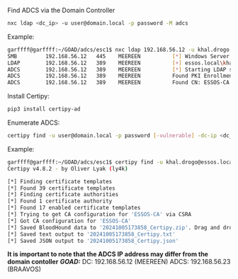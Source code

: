 
Find ADCS via the Domain Controller

```bash
nxc ldap <dc_ip> -u user@domain.local -p password -M adcs
```

Example:

```bash
garffff@garffff:~/GOAD/adcs/esc1$ nxc ldap 192.168.56.12 -u khal.drogo -p horse -M adcs
SMB         192.168.56.12   445    MEEREEN          [*] Windows Server 2016 Standard Evaluation 14393 x64 (name:MEEREEN) (domain:essos.local) (signing:True) (SMBv1:True)
LDAP        192.168.56.12   389    MEEREEN          [+] essos.local\khal.drogo:horse 
ADCS        192.168.56.12   389    MEEREEN          [*] Starting LDAP search with search filter '(objectClass=pKIEnrollmentService)'
ADCS        192.168.56.12   389    MEEREEN          Found PKI Enrollment Server: braavos.essos.local
ADCS        192.168.56.12   389    MEEREEN          Found CN: ESSOS-CA
```

Install Certipy:

```bash
pip3 install certipy-ad
```

Enumerate ADCS:

```bash
certipy find -u user@domain.local -p password [-vulnerable] -dc-ip <dc_ip>
```

Example:

```bash
garffff@garffff:~/GOAD/adcs/esc1$ certipy find -u khal.drogo@essos.local -p 'horse' -dc-ip 192.168.56.12
Certipy v4.8.2 - by Oliver Lyak (ly4k)

[*] Finding certificate templates
[*] Found 39 certificate templates
[*] Finding certificate authorities
[*] Found 1 certificate authority
[*] Found 17 enabled certificate templates
[*] Trying to get CA configuration for 'ESSOS-CA' via CSRA
[*] Got CA configuration for 'ESSOS-CA'
[*] Saved BloodHound data to '20241005173858_Certipy.zip'. Drag and drop the file into the BloodHound GUI from @ly4k
[*] Saved text output to '20241005173858_Certipy.txt'
[*] Saved JSON output to '20241005173858_Certipy.json'
```

**It is important to note that the ADCS IP address may differ from the domain contoller**
***GOAD:***
DC: 192.168.56.12 (MEEREEN)
ADCS: 192.168.56.23 (BRAAVOS)